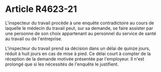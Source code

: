 # Article R4623-21

L'inspecteur du travail procède à une enquête contradictoire au cours de laquelle le médecin du travail peut, sur sa demande, se faire assister par une personne de son choix appartenant au personnel du service de santé au travail ou de l'entreprise. 

L'inspecteur du travail prend sa décision dans un délai de quinze jours, réduit à huit jours en cas de mise à pied. Ce délai court à compter de la réception de la demande motivée présentée par l'employeur. Il n'est prolongé que si les nécessités de l'enquête le justifient.